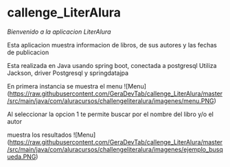 # callenge_LiterAlura
<em>  Bienvenido a la aplicacion LiterAlura</em>

Esta aplicacion muestra informacion de libros, de sus autores y las fechas de publicacion

Esta realizada en Java usando spring boot, conectada a postgresql
Utiliza Jackson, driver Postgresql y springdatajpa

En primera instancia se muestra el menu
<span>![</span><span>Menu</span><span>]</span><span>(</span><span>https://raw.githubusercontent.com/GeraDevTab/callenge_LiterAlura/master/src/main/java/com/aluracursos/challengeliteralura/imagenes/menu.PNG</span><span>)</span>

Al seleccionar la opcion 1 te permite buscar por el nombre del libro y/o el autor

muestra los resultados
<span>![</span><span>Menu</span><span>]</span><span>(</span><span>https://raw.githubusercontent.com/GeraDevTab/callenge_LiterAlura/master/src/main/java/com/aluracursos/challengeliteralura/imagenes/ejemplo_busqueda.PNG</span><span>)</span>


